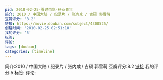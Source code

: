 ```yaml
---
pid: 2010-02-25-看过电影-待业青年
简介: 2010 / 中国大陆 / 纪录片 / 张内咸 / 吉硕 郭雪萌
豆瓣评分: '8.2'
链接: https://movie.douban.com/subject/4300525/
创建时间: '2010-02-25 02:51:10'
我的评分: '5'
标签:
评论:
tags: [douban]
categories: [timeline]
---
```

简介:2010 / 中国大陆 / 纪录片 / 张内咸 / 吉硕 郭雪萌
豆瓣评分:8.2
[链接](https://movie.douban.com/subject/4300525/)
我的评分:5
标签:
评论:
